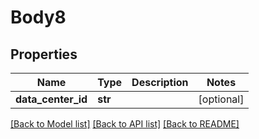 # Body8

## Properties
Name | Type | Description | Notes
------------ | ------------- | ------------- | -------------
**data_center_id** | **str** |  | [optional] 

[[Back to Model list]](../README.md#documentation-for-models) [[Back to API list]](../README.md#documentation-for-api-endpoints) [[Back to README]](../README.md)



